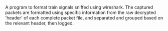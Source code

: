 A program to format train signals sniffed using wireshark. The captured packets are formatted using specific information from the raw decrypted 'header' of each complete packet file, and separated and grouped based on the relevant header, then logged.
